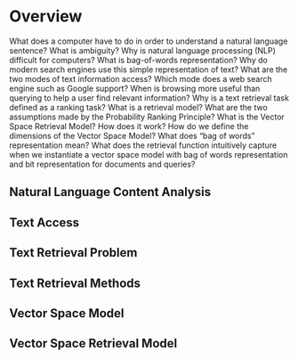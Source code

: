 # Overview

What does a computer have to do in order to understand a natural language sentence?
What is ambiguity?
Why is natural language processing (NLP) difficult for computers?
What is bag-of-words representation? Why do modern search engines use this simple representation of text?
What are the two modes of text information access? Which mode does a web search engine such as Google support?
When is browsing more useful than querying to help a user find relevant information?
Why is a text retrieval task defined as a ranking task?
What is a retrieval model?
What are the two assumptions made by the Probability Ranking Principle?
What is the Vector Space Retrieval Model? How does it work?
How do we define the dimensions of the Vector Space Model? What does “bag of words” representation mean?
What does the retrieval function intuitively capture when we instantiate a vector space model with bag of words representation and bit representation for documents and queries?

## Natural Language Content Analysis

## Text Access

## Text Retrieval Problem

## Text Retrieval Methods

## Vector Space Model

## Vector Space Retrieval Model
